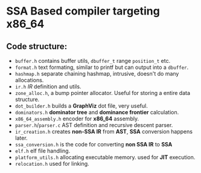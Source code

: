 # SSA Based compiler targeting x86_64

## Code structure:
 * `buffer.h` contains buffer utils, `dbuffer_t` range `position_t` etc.
 * `format.h` text formating, similar to printf but can output into a `dbuffer`.
 * `hashmap.h` separate chaining hashmap, intrusive, doesn't do many allocations.
 * `ir.h` *IR* definition and utils.
 * `zone_alloc.h`, a bump pointer allocator. Useful for storing a entire data structure.
 * `dot_builder.h` builds a **GraphViz** dot file, very useful.
 * `dominators.h` **dominator tree** and **dominance frontier** calculation.
 * `x86_64_assembly.h` encoder for **x86_64** assembly.
 * `parser.h`/`parser.c` AST definition and recursive descent parser.
 * `ir_creation.h` creates **non-SSA IR** from **AST**, **SSA** conversion happens later.
 * `ssa_conversion.h` is the code for converting **non SSA IR** to **SSA**
 * `elf.h` elf file handling.
 * `platform_utils.h` allocating executable memory. used for **JIT** execution.
 * `relocation.h` used for linking. 

